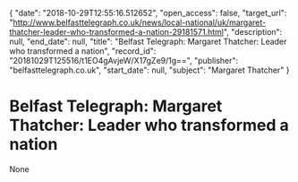 {
  "date": "2018-10-29T12:55:16.512652", 
  "open_access": false, 
  "target_url": "http://www.belfasttelegraph.co.uk/news/local-national/uk/margaret-thatcher-leader-who-transformed-a-nation-29181571.html", 
  "description": null, 
  "end_date": null, 
  "title": "Belfast Telegraph: Margaret Thatcher: Leader who transformed a nation", 
  "record_id": "20181029T125516/t1EO4gAvjeW/X17gZe9/1g==", 
  "publisher": "belfasttelegraph.co.uk", 
  "start_date": null, 
  "subject": "Margaret Thatcher"
}

# Belfast Telegraph: Margaret Thatcher: Leader who transformed a nation

None
